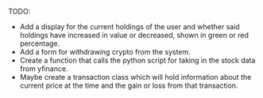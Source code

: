 ﻿TODO:
- Add a display for the current holdings of the user and whether said holdings have increased in value or
decreased, shown in green or red percentage.
- Add a form for withdrawing crypto from the system.
- Create a function that calls the python script for taking in the stock data from yfinance.
- Maybe create a transaction class which will hold information about the current price at the time and the
gain or loss from that transaction.

